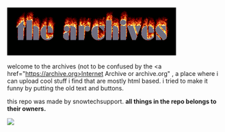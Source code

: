 ![](https://github.com/snowtechsupport/archives/blob/main/gifs/archivetext.gif)

welcome to the archives (not to be confused by the <a href="https://archive.org>Internet Archive or archive.org</a>" , a place where i can upload cool stuff i find that are mostly html based.
i tried to make it funny by putting the old text and buttons. 

this repo was made by snowtechsupport.
<b> all things in the repo belongs to their owners. </b>




![](https://anlucas.neocities.org/ie_animated.gif)

